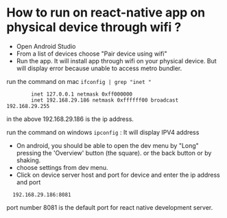 # How to run on react-native app on physical device through wifi ?

- Open Android Studio
- From a list of devices choose "Pair device using wifi"
- Run the app. It will install app through wifi on your physical device. But will display error because unable to access metro bundler.

run the command on mac `ifconfig | grep "inet "`

```
        inet 127.0.0.1 netmask 0xff000000 
        inet 192.168.29.186 netmask 0xffffff00 broadcast 192.168.29.255
```

in the above 192.168.29.186 is the ip address.

run the command on windows `ipconfig` : It will display IPV4 address

- On android, you should be able to open the dev menu by "Long" pressing the 'Overview' button (the square). or the back button or by shaking.
- choose settings from dev menu.
- Click on device server host and port for device and enter the ip address and port

```
  192.168.29.186:8081
```

port number 8081 is the default port for react native development server.

